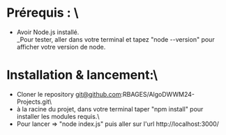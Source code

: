 # Prérequis : \
* Avoir Node.js installé.\
_Pour tester, aller dans votre terminal et tapez "node --version" pour afficher votre version de node.

# Installation & lancement:\
* Cloner le repository git@github.com:RBAGES/AlgoDWWM24-Projects.git\
* à la racine du projet, dans votre terminal taper "npm install" pour installer les modules requis.\
* Pour lancer => "node index.js" puis aller sur l'url http://localhost:3000/